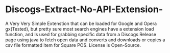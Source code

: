 # Discogs-Extract-No-API-Extension-
A Very Very Simple Extenstion that can be loaded for Google and Opera gx(Tested), but pretty sure most search engines have a extension load function, and Is used for grabbing specific data from a Discogs Release page using java to fetch open data and converts and downloads or copies a csv file formatted item for Square POS. License is Open-Source.
